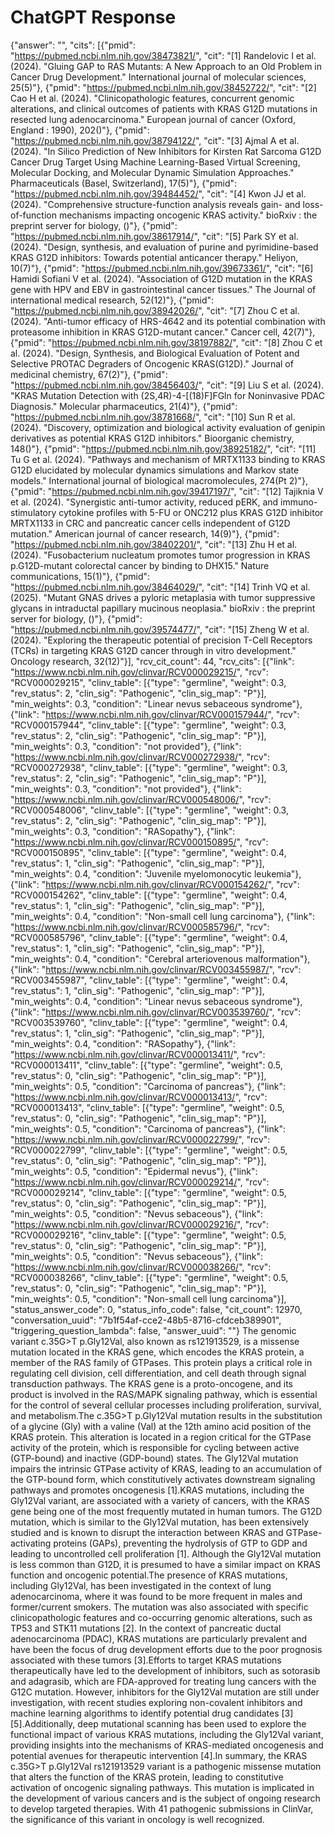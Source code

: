 # ChatGPT Response

{"answer": "", "cits": [{"pmid": "https://pubmed.ncbi.nlm.nih.gov/38473821/", "cit": "[1] Randelovic I et al. (2024). \"Gluing GAP to RAS Mutants: A New Approach to an Old Problem in Cancer Drug Development.\" International journal of molecular sciences, 25(5)"}, {"pmid": "https://pubmed.ncbi.nlm.nih.gov/38452722/", "cit": "[2] Cao H et al. (2024). \"Clinicopathologic features, concurrent genomic alterations, and clinical outcomes of patients with KRAS G12D mutations in resected lung adenocarcinoma.\" European journal of cancer (Oxford, England : 1990), 202()"}, {"pmid": "https://pubmed.ncbi.nlm.nih.gov/38794122/", "cit": "[3] Ajmal A et al. (2024). \"In Silico Prediction of New Inhibitors for Kirsten Rat Sarcoma G12D Cancer Drug Target Using Machine Learning-Based Virtual Screening, Molecular Docking, and Molecular Dynamic Simulation Approaches.\" Pharmaceuticals (Basel, Switzerland), 17(5)"}, {"pmid": "https://pubmed.ncbi.nlm.nih.gov/39484452/", "cit": "[4] Kwon JJ et al. (2024). \"Comprehensive structure-function analysis reveals gain- and loss-of-function mechanisms impacting oncogenic KRAS activity.\" bioRxiv : the preprint server for biology, ()"}, {"pmid": "https://pubmed.ncbi.nlm.nih.gov/38617914/", "cit": "[5] Park SY et al. (2024). \"Design, synthesis, and evaluation of purine and pyrimidine-based KRAS G12D inhibitors: Towards potential anticancer therapy.\" Heliyon, 10(7)"}, {"pmid": "https://pubmed.ncbi.nlm.nih.gov/39673361/", "cit": "[6] Hamidi Sofiani V et al. (2024). \"Association of G12D mutation in the KRAS gene with HPV and EBV in gastrointestinal cancer tissues.\" The Journal of international medical research, 52(12)"}, {"pmid": "https://pubmed.ncbi.nlm.nih.gov/38942026/", "cit": "[7] Zhou C et al. (2024). \"Anti-tumor efficacy of HRS-4642 and its potential combination with proteasome inhibition in KRAS G12D-mutant cancer.\" Cancer cell, 42(7)"}, {"pmid": "https://pubmed.ncbi.nlm.nih.gov/38197882/", "cit": "[8] Zhou C et al. (2024). \"Design, Synthesis, and Biological Evaluation of Potent and Selective PROTAC Degraders of Oncogenic KRAS(G12D).\" Journal of medicinal chemistry, 67(2)"}, {"pmid": "https://pubmed.ncbi.nlm.nih.gov/38456403/", "cit": "[9] Liu S et al. (2024). \"KRAS Mutation Detection with (2S,4R)-4-[(18)F]FGln for Noninvasive PDAC Diagnosis.\" Molecular pharmaceutics, 21(4)"}, {"pmid": "https://pubmed.ncbi.nlm.nih.gov/38781668/", "cit": "[10] Sun R et al. (2024). \"Discovery, optimization and biological activity evaluation of genipin derivatives as potential KRAS G12D inhibitors.\" Bioorganic chemistry, 148()"}, {"pmid": "https://pubmed.ncbi.nlm.nih.gov/38925182/", "cit": "[11] Tu G et al. (2024). \"Pathways and mechanism of MRTX1133 binding to KRAS G12D elucidated by molecular dynamics simulations and Markov state models.\" International journal of biological macromolecules, 274(Pt 2)"}, {"pmid": "https://pubmed.ncbi.nlm.nih.gov/39417197/", "cit": "[12] Tajiknia V et al. (2024). \"Synergistic anti-tumor activity, reduced pERK, and immuno-stimulatory cytokine profiles with 5-FU or ONC212 plus KRAS G12D inhibitor MRTX1133 in CRC and pancreatic cancer cells independent of G12D mutation.\" American journal of cancer research, 14(9)"}, {"pmid": "https://pubmed.ncbi.nlm.nih.gov/38402201/", "cit": "[13] Zhu H et al. (2024). \"Fusobacterium nucleatum promotes tumor progression in KRAS p.G12D-mutant colorectal cancer by binding to DHX15.\" Nature communications, 15(1)"}, {"pmid": "https://pubmed.ncbi.nlm.nih.gov/38464029/", "cit": "[14] Trinh VQ et al. (2025). \"Mutant GNAS drives a pyloric metaplasia with tumor suppressive glycans in intraductal papillary mucinous neoplasia.\" bioRxiv : the preprint server for biology, ()"}, {"pmid": "https://pubmed.ncbi.nlm.nih.gov/39574477/", "cit": "[15] Zheng W et al. (2024). \"Exploring the therapeutic potential of precision T-Cell Receptors (TCRs) in targeting KRAS G12D cancer through in vitro development.\" Oncology research, 32(12)"}], "rcv_cit_count": 44, "rcv_cits": [{"link": "https://www.ncbi.nlm.nih.gov/clinvar/RCV000029215/", "rcv": "RCV000029215", "clinv_table": [{"type": "germline", "weight": 0.3, "rev_status": 2, "clin_sig": "Pathogenic", "clin_sig_map": "P"}], "min_weights": 0.3, "condition": "Linear nevus sebaceous syndrome"}, {"link": "https://www.ncbi.nlm.nih.gov/clinvar/RCV000157944/", "rcv": "RCV000157944", "clinv_table": [{"type": "germline", "weight": 0.3, "rev_status": 2, "clin_sig": "Pathogenic", "clin_sig_map": "P"}], "min_weights": 0.3, "condition": "not provided"}, {"link": "https://www.ncbi.nlm.nih.gov/clinvar/RCV000272938/", "rcv": "RCV000272938", "clinv_table": [{"type": "germline", "weight": 0.3, "rev_status": 2, "clin_sig": "Pathogenic", "clin_sig_map": "P"}], "min_weights": 0.3, "condition": "not provided"}, {"link": "https://www.ncbi.nlm.nih.gov/clinvar/RCV000548006/", "rcv": "RCV000548006", "clinv_table": [{"type": "germline", "weight": 0.3, "rev_status": 2, "clin_sig": "Pathogenic", "clin_sig_map": "P"}], "min_weights": 0.3, "condition": "RASopathy"}, {"link": "https://www.ncbi.nlm.nih.gov/clinvar/RCV000150895/", "rcv": "RCV000150895", "clinv_table": [{"type": "germline", "weight": 0.4, "rev_status": 1, "clin_sig": "Pathogenic", "clin_sig_map": "P"}], "min_weights": 0.4, "condition": "Juvenile myelomonocytic leukemia"}, {"link": "https://www.ncbi.nlm.nih.gov/clinvar/RCV000154262/", "rcv": "RCV000154262", "clinv_table": [{"type": "germline", "weight": 0.4, "rev_status": 1, "clin_sig": "Pathogenic", "clin_sig_map": "P"}], "min_weights": 0.4, "condition": "Non-small cell lung carcinoma"}, {"link": "https://www.ncbi.nlm.nih.gov/clinvar/RCV000585796/", "rcv": "RCV000585796", "clinv_table": [{"type": "germline", "weight": 0.4, "rev_status": 1, "clin_sig": "Pathogenic", "clin_sig_map": "P"}], "min_weights": 0.4, "condition": "Cerebral arteriovenous malformation"}, {"link": "https://www.ncbi.nlm.nih.gov/clinvar/RCV003455987/", "rcv": "RCV003455987", "clinv_table": [{"type": "germline", "weight": 0.4, "rev_status": 1, "clin_sig": "Pathogenic", "clin_sig_map": "P"}], "min_weights": 0.4, "condition": "Linear nevus sebaceous syndrome"}, {"link": "https://www.ncbi.nlm.nih.gov/clinvar/RCV003539760/", "rcv": "RCV003539760", "clinv_table": [{"type": "germline", "weight": 0.4, "rev_status": 1, "clin_sig": "Pathogenic", "clin_sig_map": "P"}], "min_weights": 0.4, "condition": "RASopathy"}, {"link": "https://www.ncbi.nlm.nih.gov/clinvar/RCV000013411/", "rcv": "RCV000013411", "clinv_table": [{"type": "germline", "weight": 0.5, "rev_status": 0, "clin_sig": "Pathogenic", "clin_sig_map": "P"}], "min_weights": 0.5, "condition": "Carcinoma of pancreas"}, {"link": "https://www.ncbi.nlm.nih.gov/clinvar/RCV000013413/", "rcv": "RCV000013413", "clinv_table": [{"type": "germline", "weight": 0.5, "rev_status": 0, "clin_sig": "Pathogenic", "clin_sig_map": "P"}], "min_weights": 0.5, "condition": "Carcinoma of pancreas"}, {"link": "https://www.ncbi.nlm.nih.gov/clinvar/RCV000022799/", "rcv": "RCV000022799", "clinv_table": [{"type": "germline", "weight": 0.5, "rev_status": 0, "clin_sig": "Pathogenic", "clin_sig_map": "P"}], "min_weights": 0.5, "condition": "Epidermal nevus"}, {"link": "https://www.ncbi.nlm.nih.gov/clinvar/RCV000029214/", "rcv": "RCV000029214", "clinv_table": [{"type": "germline", "weight": 0.5, "rev_status": 0, "clin_sig": "Pathogenic", "clin_sig_map": "P"}], "min_weights": 0.5, "condition": "Nevus sebaceous"}, {"link": "https://www.ncbi.nlm.nih.gov/clinvar/RCV000029216/", "rcv": "RCV000029216", "clinv_table": [{"type": "germline", "weight": 0.5, "rev_status": 0, "clin_sig": "Pathogenic", "clin_sig_map": "P"}], "min_weights": 0.5, "condition": "Nevus sebaceous"}, {"link": "https://www.ncbi.nlm.nih.gov/clinvar/RCV000038266/", "rcv": "RCV000038266", "clinv_table": [{"type": "germline", "weight": 0.5, "rev_status": 0, "clin_sig": "Pathogenic", "clin_sig_map": "P"}], "min_weights": 0.5, "condition": "Non-small cell lung carcinoma"}], "status_answer_code": 0, "status_info_code": false, "cit_count": 12970, "conversation_uuid": "7b1f54af-cce2-48b5-8716-cfdceb389901", "triggering_question_lambda": false, "answer_uuid": ""}
The genomic variant c.35G>T p.Gly12Val, also known as rs121913529, is a missense mutation located in the KRAS gene, which encodes the KRAS protein, a member of the RAS family of GTPases. This protein plays a critical role in regulating cell division, cell differentiation, and cell death through signal transduction pathways. The KRAS gene is a proto-oncogene, and its product is involved in the RAS/MAPK signaling pathway, which is essential for the control of several cellular processes including proliferation, survival, and metabolism.The c.35G>T p.Gly12Val mutation results in the substitution of a glycine (Gly) with a valine (Val) at the 12th amino acid position of the KRAS protein. This alteration is located in a region critical for the GTPase activity of the protein, which is responsible for cycling between active (GTP-bound) and inactive (GDP-bound) states. The Gly12Val mutation impairs the intrinsic GTPase activity of KRAS, leading to an accumulation of the GTP-bound form, which constitutively activates downstream signaling pathways and promotes oncogenesis [1].KRAS mutations, including the Gly12Val variant, are associated with a variety of cancers, with the KRAS gene being one of the most frequently mutated in human tumors. The G12D mutation, which is similar to the Gly12Val mutation, has been extensively studied and is known to disrupt the interaction between KRAS and GTPase-activating proteins (GAPs), preventing the hydrolysis of GTP to GDP and leading to uncontrolled cell proliferation [1]. Although the Gly12Val mutation is less common than G12D, it is presumed to have a similar impact on KRAS function and oncogenic potential.The presence of KRAS mutations, including Gly12Val, has been investigated in the context of lung adenocarcinoma, where it was found to be more frequent in males and former/current smokers. The mutation was also associated with specific clinicopathologic features and co-occurring genomic alterations, such as TP53 and STK11 mutations [2]. In the context of pancreatic ductal adenocarcinoma (PDAC), KRAS mutations are particularly prevalent and have been the focus of drug development efforts due to the poor prognosis associated with these tumors [3].Efforts to target KRAS mutations therapeutically have led to the development of inhibitors, such as sotorasib and adagrasib, which are FDA-approved for treating lung cancers with the G12C mutation. However, inhibitors for the Gly12Val mutation are still under investigation, with recent studies exploring non-covalent inhibitors and machine learning algorithms to identify potential drug candidates [3][5].Additionally, deep mutational scanning has been used to explore the functional impact of various KRAS mutations, including the Gly12Val variant, providing insights into the mechanisms of KRAS-mediated oncogenesis and potential avenues for therapeutic intervention [4].In summary, the KRAS c.35G>T p.Gly12Val rs121913529 variant is a pathogenic missense mutation that alters the function of the KRAS protein, leading to constitutive activation of oncogenic signaling pathways. This mutation is implicated in the development of various cancers and is the subject of ongoing research to develop targeted therapies. With 41 pathogenic submissions in ClinVar, the significance of this variant in oncology is well recognized.